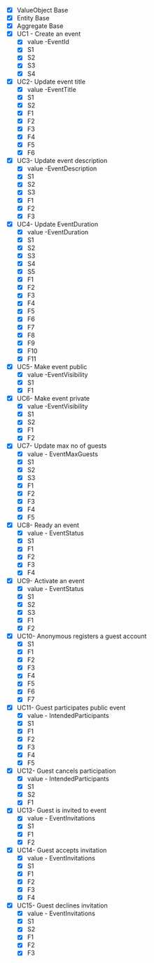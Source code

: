 * [x] ValueObject Base
* [x] Entity Base
* [x] Aggregate Base
* [x] UC1 - Create an event 
   * [X] value -EventId
   * [X] S1
   * [X] S2
   * [X] S3
   * [X] S4
* [X] UC2- Update event title
    * [X] value -EventTitle
    * [X] S1
    * [X] S2
    * [X] F1
    * [X] F2
    * [X] F3
    * [X] F4
    * [X] F5
    * [X] F6
* [X] UC3- Update event description
    * [X] value -EventDescription
    * [X] S1
    * [X] S2
    * [X] S3
    * [X] F1
    * [X] F2
    * [X] F3

* [X] UC4- Update EventDuration
    * [X] value -EventDuration
    * [X] S1
    * [X] S2
    * [X] S3
    * [X] S4
    * [X] S5
    * [X] F1
    * [X] F2
    * [X] F3
    * [X] F4
    * [X] F5
    * [X] F6
    * [X] F7
    * [X] F8
    * [X] F9
    * [X] F10
    * [X] F11

* [X] UC5- Make event public 
    * [X] value -EventVisibility
    * [X] S1
    * [X] F1
  
* [X] UC6- Make event private
    * [X] value -EventVisibility
    * [X] S1
    * [X] S2
    * [X] F1
    * [X] F2

* [X] UC7- Update max no of guests
    * [X] value - EventMaxGuests
    * [X] S1
    * [X] S2
    * [X] S3
    * [X] F1
    * [X] F2
    * [X] F3
    * [X] F4
    * [X] F5

* [X] UC8- Ready an event
    * [X] value - EventStatus
    * [X] S1
    * [X] F1
    * [X] F2
    * [X] F3
    * [X] F4

* [X] UC9- Activate an event
     * [X] value - EventStatus
     * [X] S1
     * [X] S2
     * [X] S3
     * [X] F1
     * [X] F2

* [X] UC10- Anonymous registers a guest account
     * [X] S1
     * [X] F1
     * [X] F2
     * [X] F3
     * [X] F4
     * [X] F5
     * [X] F6
     * [X] F7

* [X] UC11- Guest participates public event
     * [X] value - IntendedParticipants
     * [X] S1
     * [X] F1
     * [X] F2
     * [X] F3
     * [X] F4
     * [X] F5

* [X] UC12- Guest cancels participation
     * [X] value - IntendedParticipants
     * [X] S1
     * [X] S2
     * [X] F1

* [X] UC13- Guest is invited to event
    * [X] value - EventInvitations
    * [X] S1
    * [X] F1
    * [X] F2

* [X] UC14- Guest accepts invitation
    * [X] value - EventInvitations
    * [X] S1
    * [X] F1
    * [X] F2
    * [X] F3
    * [X] F4

* [X] UC15- Guest declines invitation
    * [X] value - EventInvitations
    * [X] S1
    * [X] S2
    * [X] F1
    * [X] F2
    * [X] F3